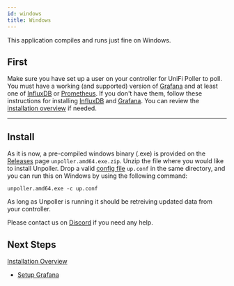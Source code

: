 ```yaml
---
id: windows
title: Windows
---
```


This application compiles and runs just fine on Windows.

## First

Make sure you have set up a user on your controller for UniFi Poller to poll. You must have
a working (and supported) version of [Grafana](../dependencies/grafana) and at
least one of [InfluxDB](../dependencies/influxDB) or [Prometheus](../dependencies/prometheus).
If you don't have them, follow these instructions for installing
[InfluxDB](../dependencies/influxdb) and [Grafana](../dependencies/grafana).
You can review the [installation overview](overview.md) if needed.

---

## Install

As it is now, a pre-compiled windows binary (.exe) is provided on the
[Releases](https://github.com/unpoller/unpoller/releases) page `unpoller.amd64.exe.zip`.
Unzip the file where you would like to install Unpoller.
Drop a valid [config file](configuration) `up.conf` in the same directory, and you can run this on Windows by using the following command:

```shell
unpoller.amd64.exe -c up.conf
```
As long as Unpoller is running it should be retreiving updated data from your controller.

Please contact us on [Discord](https://golift.io/discord) if you need any help.

## Next Steps
[Installation Overview](overview)

- [Setup Grafana](grafana)
